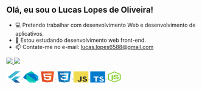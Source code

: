  <h2>Olá, eu sou o Lucas Lopes de Oliveira!</h2>
 
- 💻 Pretendo trabalhar com desenvolvimento Web e desenvolvimento de aplicativos.
- 🌱 Estou estudando desenvolvimento web front-end.
- 📫 Contate-me no e-mail: lucas.lopes6588@gmail.com

 <div>
  <a href="https://github.com/Lucas-Olv">
  <img height="160em" src="https://github-readme-stats.vercel.app/api?username=Lucas-Olv&show_icons=true&theme=tokyonight&include_all_commits=true&count_private=true"/>
  <img height="160em" src="https://github-readme-stats.vercel.app/api/top-langs/?username=Lucas-Olv&layout=compact&langs_count=10&theme=tokyonight"/>
</div>
<div style="display: inline_block"><br>
  <img align="center" alt="Lucas-Flutter" height="30" width="40" src="https://github.com/devicons/devicon/blob/master/icons/flutter/flutter-original.svg">
  <img align="center" alt="Lucas-Dart" height="30" width="40" src="https://github.com/devicons/devicon/blob/master/icons/dart/dart-original.svg">
  <img align="center" alt="Lucas-HTML" height="30" width="40" src="https://github.com/devicons/devicon/blob/master/icons/html5/html5-original.svg">
  <img align="center" alt="Lucas-CSS" height="30" width="40" src="https://github.com/devicons/devicon/blob/master/icons/css3/css3-original.svg">
  <img align="center" alt="Lucas-JS" height="30" width="40" src="https://github.com/devicons/devicon/blob/master/icons/javascript/javascript-original.svg">
  <img align="center" alt="Lucas-C++" height="30" width="40" src="https://github.com/devicons/devicon/blob/master/icons/typescript/typescript-original.svg">
  <!--<img align="center" alt="Lucas-C++" height="30" width="40" src="https://github.com/devicons/devicon/blob/master/icons/angularjs/angularjs-original.svg">-->
  <img align="center" alt="Lucas-C++" height="30" width="40" src="https://github.com/devicons/devicon/blob/master/icons/nodejs/nodejs-original.svg">
  <!--<img align="center" alt="Lucas-C++" height="30" width="40" src="https://github.com/devicons/devicon/blob/master/icons/java/java-original.svg">
 </div>-->
 

<!---
Lucas-Olv/Lucas-Olv is a ✨ special ✨ repository because its `README.md` (this file) appears on your GitHub profile.
You can click the Preview link to take a look at your changes.
--->
